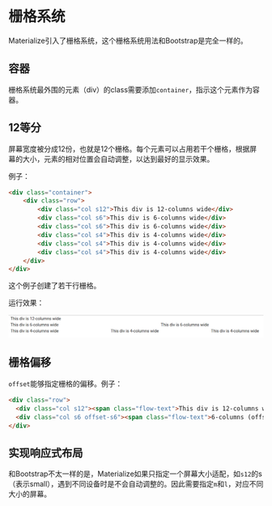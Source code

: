 # 栅格系统

Materialize引入了栅格系统，这个栅格系统用法和Bootstrap是完全一样的。

## 容器

栅格系统最外围的元素（div）的class需要添加`container`，指示这个元素作为容器。

## 12等分

屏幕宽度被分成12份，也就是12个栅格。每个元素可以占用若干个栅格，根据屏幕的大小，元素的相对位置会自动调整，以达到最好的显示效果。

例子：

```html
<div class="container">
	<div class="row">
		<div class="col s12">This div is 12-columns wide</div>
		<div class="col s6">This div is 6-columns wide</div>
		<div class="col s6">This div is 6-columns wide</div>
		<div class="col s4">This div is 4-columns wide</div>
		<div class="col s4">This div is 4-columns wide</div>
		<div class="col s4">This div is 4-columns wide</div>
	</div>
</div>
```

这个例子创建了若干行栅格。

运行效果：

![](res/1.png)

## 栅格偏移

`offset`能够指定栅格的偏移。例子：

```html
<div class="row">
  <div class="col s12"><span class="flow-text">This div is 12-columns wide on all screen sizes</span></div>
  <div class="col s6 offset-s6"><span class="flow-text">6-columns (offset-by-6)</span></div>
</div>
```

## 实现响应式布局

和Bootstrap不太一样的是，Materialize如果只指定一个屏幕大小适配，如`s12`的s（表示small），遇到不同设备时是不会自动调整的。因此需要指定`m`和`l`，对应不同大小的屏幕。
